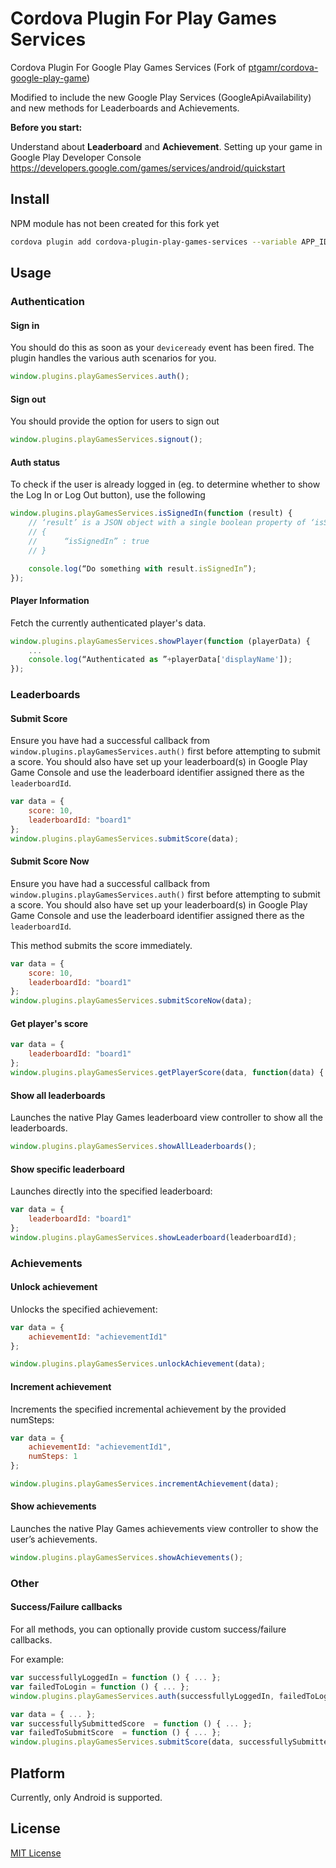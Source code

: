# Cordova Plugin For Play Games Services

Cordova Plugin For Google Play Games Services (Fork of [ptgamr/cordova-google-play-game](https://github.com/ptgamr/cordova-plugin-play-games-services))

Modified to include the new Google Play Services (GoogleApiAvailability) and new methods for Leaderboards and Achievements.

**Before you start:**

Understand about **Leaderboard** and **Achievement**. Setting up your game in Google Play Developer Console https://developers.google.com/games/services/android/quickstart

## Install

NPM module has not been created for this fork yet
```bash
cordova plugin add cordova-plugin-play-games-services --variable APP_ID=you_app_id_here
```

## Usage

### Authentication

#### Sign in
You should do this as soon as your `deviceready` event has been fired. The plugin handles the various auth scenarios for you.

```js
window.plugins.playGamesServices.auth();
```

#### Sign out
You should provide the option for users to sign out

```js
window.plugins.playGamesServices.signout();
```

#### Auth status
To check if the user is already logged in (eg. to determine whether to show the Log In or Log Out button), use the following

```js
window.plugins.playGamesServices.isSignedIn(function (result) {
	// ‘result’ is a JSON object with a single boolean property of ‘isSignedIn’
	// {
	// 		“isSignedIn” : true
	// }

	console.log(“Do something with result.isSignedIn”);
});
```

#### Player Information
Fetch the currently authenticated player's data.

```js
window.plugins.playGamesServices.showPlayer(function (playerData) {
	...
	console.log(“Authenticated as ”+playerData['displayName']);
});
```

### Leaderboards

#### Submit Score

Ensure you have had a successful callback from `window.plugins.playGamesServices.auth()` first before attempting to submit a score. You should also have set up your leaderboard(s) in Google Play Game Console and use the leaderboard identifier assigned there as the `leaderboardId`.

```js
var data = {
    score: 10,
    leaderboardId: "board1"
};
window.plugins.playGamesServices.submitScore(data);
```

#### Submit Score Now

Ensure you have had a successful callback from `window.plugins.playGamesServices.auth()` first before attempting to submit a score. You should also have set up your leaderboard(s) in Google Play Game Console and use the leaderboard identifier assigned there as the `leaderboardId`.

This method submits the score immediately.

```js
var data = {
    score: 10,
    leaderboardId: "board1"
};
window.plugins.playGamesServices.submitScoreNow(data);
```

#### Get player's score
```js
var data = {
    leaderboardId: "board1"
};
window.plugins.playGamesServices.getPlayerScore(data, function(data) { /* score available as data.PlayerScore */ }, function(e) { });
```

#### Show all leaderboards

Launches the native Play Games leaderboard view controller to show all the leaderboards.

```js
window.plugins.playGamesServices.showAllLeaderboards();
```

#### Show specific leaderboard

Launches directly into the specified leaderboard:

```js
var data = {
	leaderboardId: "board1"
};
window.plugins.playGamesServices.showLeaderboard(leaderboardId);
```

### Achievements
#### Unlock achievement

Unlocks the specified achievement:

```js
var data = {
	achievementId: "achievementId1"
};

window.plugins.playGamesServices.unlockAchievement(data);
```

#### Increment achievement

Increments the specified incremental achievement by the provided numSteps:

```js
var data = {
	achievementId: "achievementId1",
	numSteps: 1
};

window.plugins.playGamesServices.incrementAchievement(data);
```

#### Show achievements

Launches the native Play Games achievements view controller to show the user’s achievements.

```js
window.plugins.playGamesServices.showAchievements();
```

### Other

#### Success/Failure callbacks

For all methods, you can optionally provide custom success/failure callbacks.

For example:

```js
var successfullyLoggedIn = function () { ... };
var failedToLogin = function () { ... };
window.plugins.playGamesServices.auth(successfullyLoggedIn, failedToLogin);

var data = { ... };
var successfullySubmittedScore  = function () { ... };
var failedToSubmitScore  = function () { ... };
window.plugins.playGamesServices.submitScore(data, successfullySubmittedScore, failedToSubmitScore);
```

## Platform
Currently, only Android is supported.

## License
[MIT License](http://ilee.mit-license.org)
